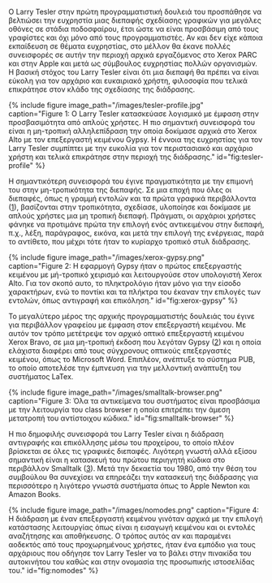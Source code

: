 Ο Larry Tesler στην πρώτη προγραμματιστική δουλειά του προσπάθησε να
βελτιώσει την ευχρηστία μιας διεπαφής σχεδίασης γραφικών για μεγάλες
οθόνες σε στάδια ποδοσφαίρου, έτσι ώστε να είναι προσβάσιμη από τους
γραφίστες και όχι μόνο από τους προγραμματιστές. Αν και δεν είχε κάποια
εκπαίδευση σε θέματα ευχρηστίας, στο μέλλον θα έκανε πολλές συνεισφορές
σε αυτήν την περιοχή αρχικά εργαζόμενος στο Xerox PARC και στην Apple
και μετά ως σύμβουλος ευχρηστίας πολλών οργανισμών. Η βασική στόχος του
Larry Tesler είναι ότι μια διεπαφή θα πρέπει να είναι εύκολη για τον
αρχάριο και ευκαιριακό χρήστη, φιλοσοφία που τελικά επικράτησε στον
κλάδο της σχεδίασης της διάδρασης.

{% include figure image_path="/images/tesler-profile.jpg" caption="Figure 1: Ο Larry Tesler κατασκεύασε λογισμικό με έμφαση στην προσβασιμότητα από απλούς χρήστες. Η πιο σημαντική συνεισφορά του είναι η μη-τροπική αλληλεπίδραση την οποία δοκίμασε αρχικά στο Xerox Alto με τον επεξεργαστή κειμένου Gypsy. Η έννοια της ευχρηστίας για τον Larry Tesler συμπίπτει με την ευκολία για τον περιστασιακό και αρχάριο χρήστη και τελικά επικράτησε στην περιοχή της διάδρασης." id="fig:tesler-profile" %}

Η σημαντικότερη συνεισφορά του έγινε πραγματικότητα με την επιμονή του
στην μη-τροπικότητα της διεπαφής. Σε μια εποχή που όλες οι διεπαφές,
όπως η γραμμή εντολών και τα πρώτα γραφικά περιβάλλοντα
([1](#fig:tesler-profile)), βασίζονται στην τροπικότητα, σχεδίασε,
υλοποίησε και δοκίμασε με απλούς χρήστες μια μη τροπική διεπαφή.
Πράγματι, οι αρχάριοι χρήστες φάνηκε να προτιμάνε πρώτα την επιλογή ενός
αντικειμένου στην διεπαφή, π.χ., λέξη, παράγραφος, εικόνα, και μετά την
επιλογή της ενέργειας, παρά το αντίθετο, που μέχρι τότε ήταν το κυρίαρχο
τροπικό στυλ διάδρασης.

{% include figure image_path="/images/xerox-gypsy.png" caption="Figure 2: Η εφαρμογή Gypsy ήταν ο πρώτος επεξεργαστής κειμένου με μή-τροπικό χειρισμό και λειτουργούσε στον υπολογιστή Xerox Alto. Για τον σκοπό αυτο, το πληκτρολόγιο ήταν μόνο για την είσοδο χαρακτήρων, ενώ το ποντίκι και τα πλήκτρα του έκαναν την επιλογές των εντολών, όπως αντιγραφή και επικόληση." id="fig:xerox-gypsy" %}

Το μεγαλύτερο μέρος της αρχικής προγραμματιστής δουλειάς του έγινε για
περιβάλλον γραφείου με έμφαση στον επεξεργαστή κειμένου. Με αυτόν τον
τρόπο μετέτρεψε τον αρχικό οπτικό επεξεργαστή κειμένου Xerox Bravo, σε
μια μη-τροπική έκδοση που λεγόταν Gypsy ([2](#fig:xerox-gypsy)) και η
οποία ελάχιστα διαφέρει από τους σύγχρονους οπτικούς επεξεργαστές
κειμένου, όπως το Microsoft Word. Επιπλέον, ανέπτυξε το σύστημα PUΒ, το
οποίο αποτελέσε την έμπνευση για την μελλοντική ανάπτυξη του συστήματος
LaTex.

{% include figure image_path="/images/smalltalk-browser.png" caption="Figure 3: Όλα τα αντικείμενα του συστήματος είναι προσβάσιμα με την λειτουργία του class browser η οποία επιτρέπει την άμεση μετατροπή του αντίστοιχου κώδικα." id="fig:smalltalk-browser" %}

Η πιο δημοφιλής συνεισφορά του Larry Tesler είναι η διάδραση αντιγραφής
και επικόλλησης μέσω του προχείρου, το οποίο πλέον βρίσκεται σε όλες τις
γραφικές διεπαφές. Λιγότερη γνωστή αλλά εξίσου σημαντική είναι η
κατασκευή του πρώτου περιηγητή κώδικα στο περιβάλλον Smalltalk
([3](#fig:smalltalk-browser)). Μετά την δεκαετία του 1980, από την θέση
του συμβούλου θα συνεχίσει να επηρεάζει την κατασκευή της διάδρασης για
περισσότερο η λιγότερο γνωστά συστήματα όπως το Apple Newton και Amazon
Books.

{% include figure image_path="/images/nomodes.png" caption="Figure 4: Η διάδραση με έναν επεξεργαστή κειμένου γινόταν αρχικά με την επιλογή κατάστασης λειτουργίας όπως είναι η εισαγωγή κειμένου και οι εντολές αναζήτησης και αποθήκευσης. Ο τρόπος αυτός αν και παραμένει αοδεκτός από τους προχωρημένους χρήστες, ήταν ένα εμπόδιο για τους αρχάριους που οδήγησε τον Larry Tesler να το βάλει στην πινακίδα του αυτοκινήτου του καθώς και στην ονομασία της προσωπικής ιστοσελίδας του." id="fig:nomodes" %}
